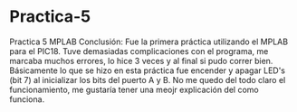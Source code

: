 # Practica-5
Practica 5 MPLAB
Conclusión: 
Fue la primera práctica utilizando el MPLAB para el PIC18. Tuve demasiadas complicaciones con el programa, me marcaba muchos errores, lo hice 3 veces y al final si pudo correr bien. Básicamente lo que se hizo en esta práctica fue encender y apagar LED's (bit 7) al inicializar los bits del puerto A y B. No me quedo del todo claro el funcionamiento, me gustaría tener una meojr explicación del como funciona. 
